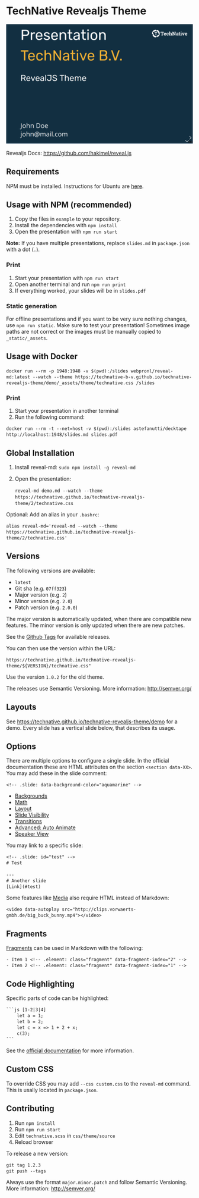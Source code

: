 # TechNative Revealjs Theme

[![TechNative Revealjs Theme](imgs/demo-cover.png)](https://technative-b-v.github.io/technative-revealjs-theme/demo)

Revealjs Docs: https://github.com/hakimel/reveal.js

## Requirements

NPM must be installed. Instructions for Ubuntu are [here](https://github.com/nodesource/distributions#installation-instructions).


## Usage with NPM (recommended)

1. Copy the files in `example` to your repository.
2. Install the dependencies with `npm install`
3. Open the presentation with `npm run start`

**Note:** If you have multiple presentations, replace `slides.md` in `package.json` with a dot (`.`).


### Print

1. Start your presentation with `npm run start`
2. Open another terminal and run `npm run print`
3. If everything worked, your slides will be in `slides.pdf`

### Static generation

For offline presentations and if you want to be very sure nothing changes, use `npm run static`. Make sure to test your presentation! Sometimes image paths are not correct or the images must be manually copied to `_static/_assets`.


## Usage with Docker

```
docker run --rm -p 1948:1948 -v $(pwd):/slides webpronl/reveal-md:latest --watch --theme https://technative-b-v.github.io/technative-revealjs-theme/demo/_assets/theme/technative.css /slides
```

### Print

1. Start your presentation in another terminal
2. Run the following command:
```
docker run --rm -t --net=host -v $(pwd):/slides astefanutti/decktape http://localhost:1948/slides.md slides.pdf
```

## Global Installation
1. Install reveal-md: `sudo npm install -g reveal-md`
2. Open the presentation:

    ```reveal-md demo.md --watch --theme https://technative.github.io/technative-revealjs-theme/2/technative.css```

Optional: Add an alias in your `.bashrc`:
```
alias reveal-md='reveal-md --watch --theme https://technative.github.io/technative-revealjs-theme/2/technative.css'
```


## Versions

The following versions are available:
- `latest`
- Git sha (e.g. `07ff323`)
- Major version (e.g. `2`)
- Minor version (e.g. `2.0`)
- Patch version (e.g. `2.0.0`)

The major version is automatically updated, when there are compatible new features. The minor version is only updated when there are new patches.

See the [Github Tags](https://github.com/technative/technative-revealjs-theme/tags) for available releases.

You can then use the version within the URL:
```
https://technative.github.io/technative-revealjs-theme/${VERSION}/technative.css"
```

Use the version `1.0.2` for the old theme.

The releases use Semantic Versioning. More information: http://semver.org/


## Layouts
See https://technative.github.io/technative-revealjs-theme/demo for a demo. Every slide has a vertical slide below, that describes its usage.


## Options

There are multiple options to configure a single slide. In the official documentation these are HTML attributes on the section `<section data-XX>`. You may add these in the slide comment:
```
<!-- .slide: data-background-color="aquamarine" -->
```

- [Backgrounds](https://revealjs.com/backgrounds/)
- [Math](https://revealjs.com/math/#markdown)
- [Layout](https://revealjs.com/layout/)
- [Slide Visibility](https://revealjs.com/slide-visibility/)
- [Transitions](https://revealjs.com/transitions/)
- [Advanced: Auto Animate](https://revealjs.com/auto-animate/)
- [Speaker View](https://revealjs.com/speaker-view/)


You may link to a specific slide:
```
<!-- .slide: id="test" -->
# Test

---
# Another slide
[Link](#test)
```

Some features like [Media](https://revealjs.com/media/) also require HTML instead of Markdown:

```
<video data-autoplay src="http://clips.vorwaerts-gmbh.de/big_buck_bunny.mp4"></video>
```

## Fragments
[Fragments](https://revealjs.com/fragments/) can be used in Markdown with the following:
```
- Item 1 <!-- .element: class="fragment" data-fragment-index="2" -->
- Item 2 <!-- .element: class="fragment" data-fragment-index="1" -->
```

## Code Highlighting

Specific parts of code can be highlighted:
````
```js [1-2|3|4]
    let a = 1;
    let b = 2;
    let c = x => 1 + 2 + x;
    c(3);
```
````
See the [official documentation](https://revealjs.com/code/#line-numbers-%26-highlights) for more information.

## Custom CSS

To override CSS you may add `--css custom.css` to the `reveal-md` command. This is usally located in `package.json`.


## Contributing
1. Run `npm install`
2. Run `npm run start`
3. Edit `technative.scss` in `css/theme/source`
4. Reload browser

To release a new version:
```
git tag 1.2.3
git push --tags
```

Always use the format `major.minor.patch` and follow Semantic Versioning. More information: http://semver.org/
